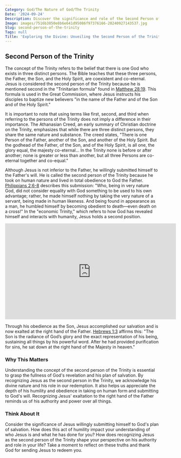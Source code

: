 ```yaml
---
Category: God/The Nature of God/The Trinity
Date: '2024-09-24'
Description: Discover the significance and role of the Second Person of the Trinity in Christian theology. Explore the nature and importance of this divine figure.
Image: images/7516b3850e8b6e641d95086f97376166-20240927143537.jpg
Slug: second-person-of-the-trinity
Tags: null
Title: 'Exploring the Divine: Unveiling the Second Person of the Trinity'
---
```


## Second Person of the Trinity

The concept of the Trinity refers to the belief that there is one God who exists in three distinct persons. The Bible teaches that these three persons, the Father, the Son, and the Holy Spirit, are coexistent and co-eternal. Jesus is considered the second person of the Trinity because he is mentioned second in the "Trinitarian formula" found in [Matthew 28:19](https://www.bibleref.com/Matthew/28/Matthew-28-19.html). This formula is used in the Great Commission, where Jesus instructs his disciples to baptize new believers "in the name of the Father and of the Son and of the Holy Spirit."

It is important to note that using terms like first, second, and third when referring to the persons of the Trinity does not imply a difference in their importance. The Athanasian Creed, an early summary of Christian doctrine on the Trinity, emphasizes that while there are three distinct persons, they share the same nature and substance. The creed states, "There is one Person of the Father, another of the Son, and another of the Holy Spirit. But the godhead of the Father, of the Son, and of the Holy Spirit, is all one, the glory equal, the majesty co-eternal... In the Trinity none is before or after another; none is greater or less than another, but all three Persons are co-eternal together and co-equal."

Although Jesus is not inferior to the Father, he willingly submitted himself to the Father's will. He is called the second person of the Trinity because he took on human nature and lived in total obedience to God the Father. [Philippians 2:6-8](https://www.bibleref.com/Philippians/2/Philippians-2-6.html) describes this submission: "Who, being in very nature God, did not consider equality with God something to be used to his own advantage; rather, he made himself nothing by taking the very nature of a servant, being made in human likeness. And being found in appearance as a man, he humbled himself by becoming obedient to death—even death on a cross!" In the "economic Trinity," which refers to how God has revealed himself and interacts with humanity, Jesus holds a second position.


<iframe width="560" height="315" src="https://www.youtube.com/embed/VM2UE6MIKzM" frameborder="0" allow="autoplay; encrypted-media" allowfullscreen></iframe>


Through his obedience as the Son, Jesus accomplished our salvation and is now exalted at the right hand of the Father. [Hebrews 1:3](https://www.bibleref.com/Hebrews/1/Hebrews-1-3.html) affirms this: "The Son is the radiance of God’s glory and the exact representation of his being, sustaining all things by his powerful word. After he had provided purification for sins, he sat down at the right hand of the Majesty in heaven."

### Why This Matters

Understanding the concept of the second person of the Trinity is essential to grasp the fullness of God's revelation and his plan of salvation. By recognizing Jesus as the second person in the Trinity, we acknowledge his divine nature and his role in our redemption. It also helps us appreciate the depth of his humility and obedience in taking on human form and submitting to God's will. Recognizing Jesus' exaltation to the right hand of the Father reminds us of his authority and power over all things.

### Think About It

Consider the significance of Jesus willingly submitting himself to God's plan of salvation. How does this act of humility impact your understanding of who Jesus is and what he has done for you? How does recognizing Jesus as the second person of the Trinity shape your perspective on his authority and role in your life? Take a moment to reflect on these truths and thank God for sending Jesus to redeem you.